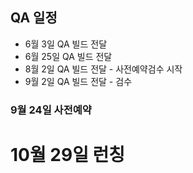 

## QA 일정
- 6월 3일 QA 빌드 전달
- 6월 25일 QA 빌드 전달
- 8월 2일 QA 빌드 전달 - 사전예약검수 시작
- 9월 2일 QA 빌드 전달 - 검수

### 9월 24일 사전예약 

# 10월 29일 런칭

